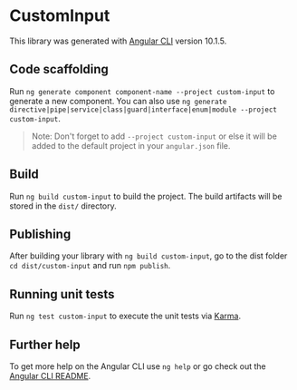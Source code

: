 # CustomInput

This library was generated with [Angular CLI](https://github.com/angular/angular-cli) version 10.1.5.

## Code scaffolding

Run `ng generate component component-name --project custom-input` to generate a new component. You can also use `ng generate directive|pipe|service|class|guard|interface|enum|module --project custom-input`.
> Note: Don't forget to add `--project custom-input` or else it will be added to the default project in your `angular.json` file. 

## Build

Run `ng build custom-input` to build the project. The build artifacts will be stored in the `dist/` directory.

## Publishing

After building your library with `ng build custom-input`, go to the dist folder `cd dist/custom-input` and run `npm publish`.

## Running unit tests

Run `ng test custom-input` to execute the unit tests via [Karma](https://karma-runner.github.io).

## Further help

To get more help on the Angular CLI use `ng help` or go check out the [Angular CLI README](https://github.com/angular/angular-cli/blob/master/README.md).
